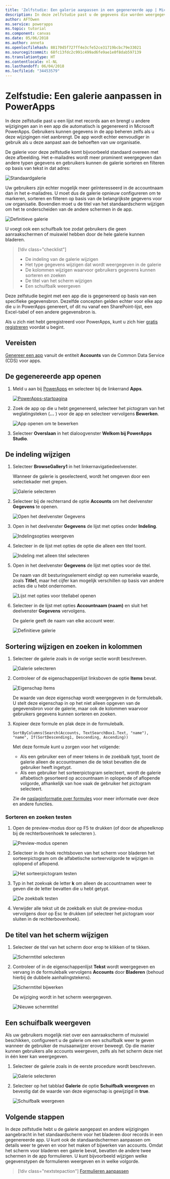 ```yaml
---
title: 'Zelfstudie: Een galerie aanpassen in een gegenereerde app | Microsoft Docs'
description: In deze zelfstudie past u de gegevens die worden weergegeven in de galerie en andere elementen aan van een app die automatisch is gegenereerd in PowerApps.
author: AFTOwen
ms.service: powerapps
ms.topic: tutorial
ms.component: canvas
ms.date: 05/06/2018
ms.author: anneta
ms.openlocfilehash: 88170d5f727ff4e3cfe52ce31719bcbc79e33021
ms.sourcegitcommit: 68fc13fdc2c991c499ad6fe9ae1e0f8dab597139
ms.translationtype: HT
ms.contentlocale: nl-NL
ms.lasthandoff: 06/04/2018
ms.locfileid: "34453579"
---
```

# <a name="tutorial-customize-a-gallery-in-powerapps"></a>Zelfstudie: Een galerie aanpassen in PowerApps
In deze zelfstudie past u een lijst met records aan en brengt u andere wijzigingen aan in een app die automatisch is gegenereerd in Microsoft PowerApps. Gebruikers kunnen gegevens in de app beheren zelfs als u deze wijzigingen niet aanbrengt. De app wordt echter eenvoudiger in gebruik als u deze aanpast aan de behoeften van uw organisatie.

De galerie voor deze zelfstudie komt bijvoorbeeld standaard overeen met deze afbeelding. Het e-mailadres wordt meer prominent weergegeven dan andere typen gegevens en gebruikers kunnen de galerie sorteren en filteren op basis van tekst in dat adres:

![Standaardgalerie](./media/customize-layout-sharepoint/gallery-before.png)

Uw gebruikers zijn echter mogelijk meer geïnteresseerd in de accountnaam dan in het e-mailadres. U moet dus de galerie opnieuw configureren om te markeren, sorteren en filteren op basis van de belangrijkste gegevens voor uw organisatie. Bovendien moet u de titel van het standaardscherm wijzigen om het te onderscheiden van de andere schermen in de app.

![Definitieve galerie](./media/customize-layout-sharepoint/gallery-after.png)

U voegt ook een schuifbalk toe zodat gebruikers die geen aanraakschermen of muiswiel hebben door de hele galerie kunnen bladeren.

> [!div class="checklist"]
> * De indeling van de galerie wijzigen
> * Het type gegevens wijzigen dat wordt weergegeven in de galerie
> * De kolommen wijzigen waarvoor gebruikers gegevens kunnen sorteren en zoeken
> * De titel van het scherm wijzigen
> * Een schuifbalk weergeven

Deze zelfstudie begint met een app die is gegenereerd op basis van een specifieke gegevensbron. Dezelfde concepten gelden echter voor elke app die u in PowerApps genereert, of dit nu vanaf een SharePoint-lijst, een Excel-tabel of een andere gegevensbron is.

Als u zich niet hebt geregistreerd voor PowerApps, kunt u zich hier [gratis registreren](https://web.powerapps.com) voordat u begint.

## <a name="prerequisites"></a>Vereisten
[Genereer een app](data-platform-create-app.md) vanuit de entiteit **Accounts** van de Common Data Service (CDS) voor apps.

## <a name="open-the-generated-app"></a>De gegenereerde app openen
1. Meld u aan bij [PowerApps](https://web.powerapps.com) en selecteer bij de linkerrand **Apps**.

    [![PowerApps-startpagina](./media/customize-layout-sharepoint/sign-in.png)](./media/customize-layout-sharepoint/sign-in.png#lightbox)

1. Zoek de app op die u hebt gegenereerd, selecteer het pictogram van het weglatingsteken (**...** ) voor de app en selecteer vervolgens **Bewerken**.

    ![App openen om te bewerken](./media/customize-layout-sharepoint/open-app.png)

1. Selecteer **Overslaan** in het dialoogvenster **Welkom bij PowerApps Studio**.

## <a name="change-the-layout"></a>De indeling wijzigen
1. Selecteer **BrowseGallery1** in het linkernavigatiedeelvenster.

    Wanneer de galerie is geselecteerd, wordt het omgeven door een selectiekader met grepen.

    ![Galerie selecteren](media/customize-layout-sharepoint/select-gallery-1.png)

1. Selecteer bij de rechterrand de optie **Accounts** om het deelvenster **Gegevens** te openen.

    ![Open het deelvenster **Gegevens**](./media/customize-layout-sharepoint/open-data-pane.png)

1. Open in het deelvenster **Gegevens** de lijst met opties onder **Indeling**.

    ![Indelingsopties weergeven](./media/customize-layout-sharepoint/show-layouts.png)

1. Selecteer in de lijst met opties de optie die alleen een titel toont.

    ![Indeling met alleen titel selecteren](./media/customize-layout-sharepoint/choose-layout.png)

1. Open in het deelvenster **Gegevens** de lijst met opties voor de titel.

    De naam van dit besturingselement eindigt op een numerieke waarde, zoals **Title1**, maar het cijfer kan mogelijk verschillen op basis van andere acties die u hebt ondernomen.

    ![Lijst met opties voor titellabel openen](./media/customize-layout-sharepoint/show-title-options.png)

1. Selecteer in de lijst met opties **Accountnaam (naam)** en sluit het deelvenster **Gegevens** vervolgens.

    De galerie geeft de naam van elke account weer.

    ![Definitieve galerie](./media/customize-layout-sharepoint/final-gallery.png)

## <a name="change-sort-and-search-columns"></a>Sortering wijzigen en zoeken in kolommen
1. Selecteer de galerie zoals in de vorige sectie wordt beschreven.

    ![Galerie selecteren](./media/customize-layout-sharepoint/select-gallery-title.png)

2. Controleer of de eigenschappenlijst linksboven de optie **Items** bevat.

    ![Eigenschap Items](./media/customize-layout-sharepoint/items-property.png)

    De waarde van deze eigenschap wordt weergegeven in de formulebalk. U stelt deze eigenschap in op het niet alleen opgeven van de gegevensbron voor de galerie, maar ook de kolommen waarvoor gebruikers gegevens kunnen sorteren en zoeken.

1. Kopieer deze formule en plak deze in de formulebalk.

    ```SortByColumns(Search(Accounts, TextSearchBox1.Text, "name"), "name", If(SortDescending1, Descending, Ascending))```

    Met deze formule kunt u zorgen voor het volgende:

    - Als een gebruiker een of meer tekens in de zoekbalk typt, toont de galerie alleen de accountnamen die de tekst bevatten die de gebruiker heeft ingetypt.
    - Als een gebruiker het sorteerpictogram selecteert, wordt de galerie alfabetisch gesorteerd op accountnaam in oplopende of aflopende volgorde, afhankelijk van hoe vaak de gebruiker het pictogram selecteert.

    Zie de [naslaginformatie over formules](formula-reference.md) voor meer informatie over deze en andere functies.

### <a name="test-sorting-and-searching"></a>Sorteren en zoeken testen
1. Open de preview-modus door op F5 te drukken (of door de afspeelknop bij de rechterbovenhoek te selecteren ).

    ![Preview-modus openen](./media/customize-layout-sharepoint/open-preview.png)

1. Selecteer in de hoek rechtsboven van het scherm voor bladeren het sorteerpictogram om de alfabetische sorteervolgorde te wijzigen in oplopend of aflopend.

    ![Het sorteerpictogram testen](./media/customize-layout-sharepoint/sort-button.png)

1. Typ in het zoekvak de letter **k** om alleen de accountnamen weer te geven die de letter bevatten die u hebt getypt.

    ![De zoekbalk testen](./media/customize-layout-sharepoint/test-filter.png)

1. Verwijder alle tekst uit de zoekbalk en sluit de preview-modus vervolgens door op Esc te drukken (of selecteer het pictogram voor sluiten in de rechterbovenhoek).

## <a name="change-the-screen-title"></a>De titel van het scherm wijzigen
1. Selecteer de titel van het scherm door erop te klikken of te tikken.

    ![Schermtitel selecteren](./media/customize-layout-sharepoint/select-title.png)

1. Controleer of in de eigenschappenlijst **Tekst** wordt weergegeven en vervang in de formulebalk vervolgens **Accounts** door **Bladeren** (behoud hierbij de dubbele aanhalingstekens).

    ![Schermtitel bijwerken](./media/customize-layout-sharepoint/change-screen-title.png)

    De wijziging wordt in het scherm weergegeven.

    ![Nieuwe schermtitel](./media/customize-layout-sharepoint/new-screen-title.png)

## <a name="show-a-scroll-bar"></a>Een schuifbalk weergeven
Als uw gebruikers mogelijk niet over een aanraakscherm of muiswiel beschikken, configureert u de galerie om een schuifbalk weer te geven wanneer de gebruiker de muisaanwijzer erover beweegt. Op die manier kunnen gebruikers alle accounts weergeven, zelfs als het scherm deze niet in één keer kan weergegeven.

1. Selecteer de galerie zoals in de eerste procedure wordt beschreven.

    ![Galerie selecteren](./media/customize-layout-sharepoint/select-gallery-sorted.png)

1. Selecteer op het tabblad **Galerie** de optie **Schuifbalk weergeven** en bevestig dat de waarde van deze eigenschap is gewijzigd in **true**. 

    ![Schuifbalk weergeven](./media/customize-layout-sharepoint/show-scrollbar.png)

## <a name="next-steps"></a>Volgende stappen
In deze zelfstudie hebt u de galerie aangepast en andere wijzigingen aangebracht in het standaardscherm voor het bladeren door records in een gegenereerde app. U kunt ook de standaardschermen aanpassen om details weer te geven en voor het maken of bijwerken van accounts. Omdat het scherm voor bladeren een galerie bevat, bevatten de andere twee schermen in de app formulieren. U kunt bijvoorbeeld wijzigen welke gegevenstypen de formulieren weergeven en in welke volgorde.

> [!div class="nextstepaction"]
> [Formulieren aanpassen](customize-forms-sharepoint.md)
